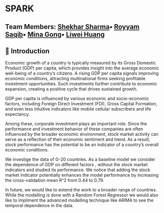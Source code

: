 # SPARK

**Team Members**:
[Shekhar Sharma](https://github.com/sshar1729/sshar1729)•
[Royyam Saqib]()•
[Mina Gong]()•
[Liwei Huang]()
--

## 📘 Introduction
Economic growth of a country is typically measured by its Gross Domestic Product (GDP) per capita, which provides insight into the average economic well-being of a country’s citizens. A rising GDP per capita signals improving economic conditions, attracting multinational firms seeking profitable investment opportunities. Such investments further contribute to economic expansion, creating a positive cycle that drives sustained growth. 

GDP per capita is influenced by various economic and socio-economic factors, including Foreign Direct Investment (FDI), Gross Capital Formation, and even less intuitive indicators like mobile cellular subscribers and life expectancy.

Among these, corporate investment plays an important role. Since the performance and investment behavior of these companies are often influenced by the broader economic environment, stock market activity can serve as a reflection of their economic sentiment and trend. As a result, stock performance has the potential to be an indicator of a country’s overall economic conditions.

We investige the data of G-20 countries. As a baseline model we consider the dependence of GDP on different factors , without the stock market indicators and studied its performance. We notice that adding the stock market indicator potentially enhances the model performance by increasing the cross-validation mean R^2 from 0.44 to 0.79. 

In future, we would like to extend the work to a broader range of countries. While the modelling is done with a Random Forest Regressor we would also like to impliment the advanced modelling technique like ARIMA to see the temporal dependence in the data. 
   
